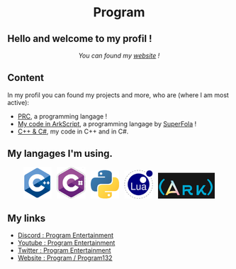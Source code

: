 <h1 align="center">
    Program
</h1>

## Hello and welcome to my profil !

<p align="center">
    <i>You can found my <a href="https://program132.github.io/">website</a> !</i>
</p>

## Content

<p>In my profil you can found my projects and more, who are (where I am most active):
    <ul>
        <li><a href="https://github.com/Program132/PRC">PRC</a>, a programming langage !</li>
        <li><a href="https://github.com/Program132/ArkScript">My code in ArkScript</a>, a programming langage by <a href="https://github.com/SuperFola">SuperFola</a> !</li>
        <li><a href="https://github.com/Program132/C">C++ & C#</a>, my code in C++ and in C#.</li>
    </ul>
</p>

## My langages I'm using.

<p align="center">
    <img width="64px" src="cpp.png" />&nbsp;&nbsp;
    <img width="64px" src="csharp.jpg" />&nbsp;&nbsp;
    <img width="64px" src="py.png" />&nbsp;&nbsp;
    <img width="64px" src="lua.png" />&nbsp;&nbsp;
    <img width="128px" src="ArkScript.png" />
</p>

## My links

- [Discord : Program Entertainment](https://discord.gg/dkkPWZmS92 "Program Entertainment | Server Discord")
- [Youtube : Program Entertainment](https://www.youtube.com/channel/UCIp6bK6Jmtdk4IL-CZPVWgw "Program Entertainment | Youtube")
- [Twitter : Program Entertainment](https://twitter.com/ScriptingbeyRBX "Program Entertainment | Twitter")
- [Website : Program / Program132](https://program132.github.io/ "Program | Website")